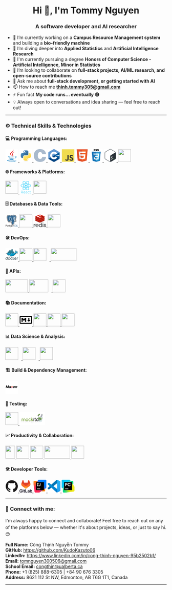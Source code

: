 <h1 align="center">Hi 👋, I'm Tommy Nguyen</h1>
<h3 align="center">A software developer and AI researcher</h3>

- 🔭 I’m currently working on a **Campus Resource Management system** and building a **bio-friendly machine** 
- 🌱 I’m diving deeper into **Applied Statistics** and **Artificial Intelligence Research**  
- 📜 I'm currently pursuing a degree **Honors of Computer Science - Artificial Intelligence, Minor in Statistics**  
- 👯 I’m looking to collaborate on **full-stack projects, AI/ML research, and open-source contributions**  
- 💬 Ask me about **full-stack development, or getting started with AI**  
- 📫 How to reach me **thinh.tommy305@gmail.com**
- ⚡ Fun fact **My code runs… eventually 😅**
- 💡 Always open to conversations and idea sharing — feel free to reach out!  

---

<h3 align="left">⚙️ Technical Skills & Technologies </h3>
<h4 align="left">💻 Programming Languages: </h4>
<p>
  <a href="https://www.oracle.com/java/technologies/javase/jdk17-archive-downloads.html">
    <img src="https://raw.githubusercontent.com/devicons/devicon/master/icons/java/java-original.svg" width="40" height="40"/>
  </a>
  <a href="https://www.python.org/downloads/">
    <img src="https://raw.githubusercontent.com/devicons/devicon/master/icons/python/python-original.svg" width="40" height="40"/>
  </a>
  <a href="https://www.geeksforgeeks.org/c/c-programming-language/">
    <img src="https://raw.githubusercontent.com/devicons/devicon/master/icons/c/c-original.svg" width="40" height="40"/>
  </a>
  <a href="https://www.w3schools.com/cpp/">
    <img src="https://raw.githubusercontent.com/devicons/devicon/master/icons/cplusplus/cplusplus-original.svg" width="40" height="40"/>
  </a>
  <a href="https://www.w3schools.com/js/">
    <img src="https://raw.githubusercontent.com/devicons/devicon/master/icons/javascript/javascript-original.svg" width="40" height="40"/>
  </a>
  <a href="https://www.w3schools.com/html/">
    <img src="https://raw.githubusercontent.com/devicons/devicon/master/icons/html5/html5-original.svg" width="40" height="40"/>
  </a>
  <a href="https://www.w3schools.com/css/">
    <img src="https://raw.githubusercontent.com/devicons/devicon/master/icons/css3/css3-original-wordmark.svg" width="40" height="40"/>
  </a>    
  <a href="https://www.gnu.org/software/bash/">
    <img src="https://raw.githubusercontent.com/devicons/devicon/master/icons/bash/bash-original.svg" width="40" height="40"/>
  </a>
  <a href="https://www.r-project.org/">
    <img src="https://upload.wikimedia.org/wikipedia/commons/1/1b/R_logo.svg" width="40" height="40"/>
  </a>
</p>

<h4 align="left">🌐 Frameworks & Platforms:</h4>
<p>
  <a href="https://spring.io/projects/spring-boot">
    <img src="https://www.vectorlogo.zone/logos/springio/springio-icon.svg" width="40" height="40"/>
  </a>
  <a href="https://react.dev/">
    <img src="https://raw.githubusercontent.com/devicons/devicon/master/icons/react/react-original-wordmark.svg" width="40" height="40"/>
  </a>
  <a href="https://vite.dev/">
    <img src="https://vitejs.dev/logo.svg" width="40" height="40"/>
  </a>
</p>

<h4 align="left">🗄️ Databases & Data Tools:</h4>
<p>
  <a href="https://www.postgresql.org/">
    <img src="https://raw.githubusercontent.com/devicons/devicon/master/icons/postgresql/postgresql-original-wordmark.svg" width="40" height="40"/>
  </a>
  <a href="https://firebase.google.com/">
    <img src="https://www.vectorlogo.zone/logos/firebase/firebase-icon.svg" width="40" height="40"/>
  </a>
  <a href="https://redis.io/">
    <img src="https://raw.githubusercontent.com/devicons/devicon/master/icons/redis/redis-original-wordmark.svg" width="40" height="40"/>
  </a>
  <a href="https://www.liquibase.com/">
    <img src="https://pic.vsixhub.com/d5/ba/adito.liquibase-integration-logo.webp" width="40" height="40"/>
  </a>
</p>

<h4 align="left">🛠️ DevOps:</h4>
<p>
  <a href="https://www.docker.com/">
    <img src="https://raw.githubusercontent.com/devicons/devicon/master/icons/docker/docker-original-wordmark.svg" width="40" height="40"/>
  </a>
  <a href="https://kafka.apache.org/">
    <img src="https://www.svgrepo.com/show/353950/kafka.svg" width="40" height="40"/>
  </a>
  <a href="https://www.keycloak.org/">
    <img src="https://upload.wikimedia.org/wikipedia/commons/2/29/Keycloak_Logo.png" width="40" height="40" style="margin-right:10px"/>
  </a>
  <a href="https://zookeeper.apache.org/">
    <img src="https://upload.wikimedia.org/wikipedia/commons/thumb/7/77/Apache_ZooKeeper_logo.svg/1200px-Apache_ZooKeeper_logo.svg.png" width="80" height="40"/>
  </a>
</p>

<h4 align="left">🔌 APIs:</h4>
<p>
  <a href="https://www.geeksforgeeks.org/node-js/rest-api-introduction/">
    <img src="https://miro.medium.com/v2/resize:fit:440/1*J3G3akaMpUOLegw0p0qthA.png" width="70" height="40">
  </a>
  <a href="https://www.geeksforgeeks.org/java/spring-cloud-gateway/">
    <img src="https://www.clipartmax.com/png/full/195-1955230_cloud-gateway-spring-cloud-contract-logo.png" width="60" height="40" style="margin-right:10px"/>
  </a>
  <a href="https://grpc.io/">
    <img src="https://grpc.io/img/logos/grpc-icon-color.png" width="40" height="40"/>
  </a>
</p>

<h4 align="left">📚 Documentation:</h4>
<p>
  <a href="https://docs.google.com/">
    <img src="https://cdn-icons-png.flaticon.com/512/5968/5968517.png" width="40" height="40"/>
  </a>
  <a href="https://www.markdownguide.org/getting-started/">
    <img src="https://raw.githubusercontent.com/devicons/devicon/master/icons/markdown/markdown-original.svg" width="40" height="40"/>
  </a>
  <a href="https://swagger.io/">
    <img src="https://raw.githubusercontent.com/marwin1991/profile-technology-icons/refs/heads/main/icons/swagger.png" width="40" height="40" />
  </a>
  <a href="https://www.postman.com/">
    <img src="https://www.vectorlogo.zone/logos/getpostman/getpostman-icon.svg" width="40" height="40"/>
  </a>
  <a href="https://insomnia.rest/">
    <img src="https://icons.iconarchive.com/icons/papirus-team/papirus-apps/256/insomnia-icon.png" width="40" height="40"/>
  </a>
</p>

<h4 align="left">📊 Data Science & Analysis:</h4>
<p>
  <a href="https://numpy.org/">
    <img src="https://cdn.freelogovectors.net/wp-content/uploads/2022/07/numpy-logo-freelogovectors.net_.png" width="40" height="40" style="margin-right:10px"/>
  </a>
  <a href="https://matplotlib.org/">
    <img src="https://matplotlib.org/_static/images/documentation.svg" width="40" height="40" style="margin-right:10px"/>
  </a>
  <a href="https://www.ibm.com/products/spss">
    <img src="https://www.buyalicence.com/wp-content/uploads/2019/03/ibm-spss-icon.png" width="40" height="40"/>
  </a>
</p>

<h4 align="left">🏗️ Build & Dependency Management:</h4>
<p>
  <a href="https://maven.apache.org/">
    <img src="https://raw.githubusercontent.com/devicons/devicon/master/icons/maven/maven-original-wordmark.svg" width="40" height="40"/>
  </a>
</p>

<h4 align="left">🧪 Testing:</h4>
<p>
  <a href="https://junit.org/">
    <img src="https://junit.org/junit5/assets/img/junit5-logo.png" width="40" height="40"/>
  </a>
  <a href="https://site.mockito.org/">
  <img src="https://raw.githubusercontent.com/mockito/mockito/main/config/javadoc/resources/org/mockito/logo.png" width="80" height="40"/>
  </a>
</p>

<h4 align="left">📈 Productivity & Collaboration:</h4>
<p>
  <a href="https://docs.google.com/spreadsheets/">
    <img src="https://upload.wikimedia.org/wikipedia/commons/thumb/3/30/Google_Sheets_logo_%282014-2020%29.svg/1498px-Google_Sheets_logo_%282014-2020%29.svg.png" width="30" height="40"/>
  </a>
  <a href="https://canva.com/">
    <img src="https://static.vecteezy.com/system/resources/previews/048/759/334/non_2x/canva-transparent-icon-free-png.png" width="40" height="40"/>
  </a>
  <a href="https://www.figma.com/">
    <img src="https://www.vectorlogo.zone/logos/figma/figma-icon.svg" width="40" height="40"/>
  </a>
  <a href="https://www.atlassian.com/software/jira">
    <img src="https://upload.wikimedia.org/wikipedia/commons/thumb/8/8a/Jira_Logo.svg/2560px-Jira_Logo.svg.png" width="80" height="40"/>
  </a>
  <a href="https://www.sourcetreeapp.com/">
    <img src="https://cdn4.iconfinder.com/data/icons/logos-and-brands/512/313_Sourcetree_logo-512.png" width="40" height="40">
  </a>
</p>

<h4 align="left">🛠️ Developer Tools:</h4>
<p>
  <a href="https://github.com/">
  <img src="https://raw.githubusercontent.com/devicons/devicon/master/icons/github/github-original.svg" width="40" height="40"/>
  </a>
  <a href="https://about.gitlab.com/">
  <img src="https://raw.githubusercontent.com/devicons/devicon/master/icons/gitlab/gitlab-original-wordmark.svg" width="40" height="40"/>
  </a>
  <a href="https://www.jetbrains.com/idea/">
  <img src="https://raw.githubusercontent.com/devicons/devicon/master/icons/intellij/intellij-original.svg" width="40" height="40"/>
  </a>
  <a href="https://code.visualstudio.com/">
  <img src="https://raw.githubusercontent.com/devicons/devicon/master/icons/vscode/vscode-original.svg" width="40" height="40"/>
  </a>
  <a href="https://www.jetbrains.com/pycharm/">
  <img src="https://raw.githubusercontent.com/devicons/devicon/master/icons/pycharm/pycharm-original.svg" width="40" height="40"/>
  </a>
</p>

---

<h3 align="left">🤝 Connect with me: </h3>
<p align="left" style="font-size:14px; max-width:600px; line-height:1.5;">
  I'm always happy to connect and collaborate! Feel free to reach out on any of the platforms below — whether it's about projects, ideas, or just to say hi. 😊
</p>

<ul style="list-style:none; padding-left:0; font-size:14px; max-width:600px;">
  <li><strong>Full Name:</strong> Công Thịnh Nguyễn Tommy </li>
  <li><strong>GitHub:</strong> <a href="https://github.com/KudoKazuto06" target="_blank">https://github.com/KudoKazuto06</a></li>
  <li><strong>LinkedIn:</strong> <a href="https://www.linkedin.com/in/cong-thinh-nguyen-95b2502b1/" target="_blank">https://www.linkedin.com/in/cong-thinh-nguyen-95b2502b1/</a></li>
  <li><strong>Email:</strong> <a href="https://mail.google.com/mail/?view=cm&to=tomnguyen300506@gmail.com">tomnguyen300506@gmail.com</a></li>
  <li><strong>School Email:</strong> <a href="https://mail.google.com/mail/?view=cm&to=congthin@ualberta.ca">congthin@ualberta.ca</a></li>
  <li><strong>Phone:</strong> +1 (825) 888-6305 | +84 90 676 3305 </li>
  <li><strong>Address:</strong> 8621 112 St NW, Edmonton, AB T6G 1T1, Canada</li>
</ul>

---
